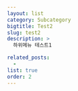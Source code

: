 ```yaml
---
layout: list
category: Subcategory
bigtitle: Test2
slug: test2
description: >
  하위메뉴 테스트1

related_posts:
  -
list: true
order: 2
---
```

